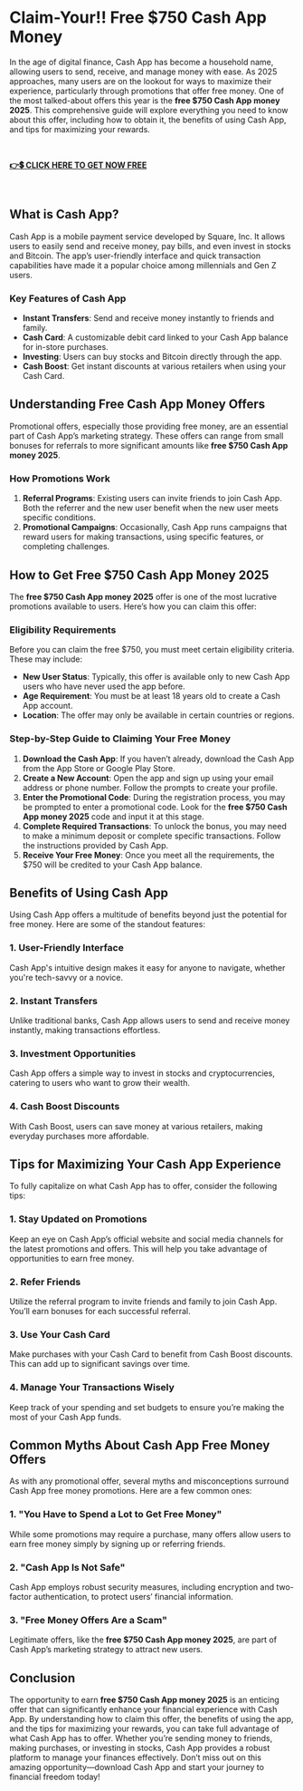 # Claim-Your!! Free $750 Cash App Money
In the age of digital finance, Cash App has become a household name, allowing users to send, receive, and manage money with ease. As 2025 approaches, many users are on the lookout for ways to maximize their experience, particularly through promotions that offer free money. One of the most talked-about offers this year is the <strong>free $750 Cash App money 2025</strong>. This comprehensive guide will explore everything you need to know about this offer, including how to obtain it, the benefits of using Cash App, and tips for maximizing your rewards.

&nbsp;

<a href="https://todaylink.site/Cash-App/" rel="nofollow"><strong>👉💲 CLICK HERE TO GET NOW FREE</strong></a>

&nbsp;
<h2>What is Cash App?</h2>
Cash App is a mobile payment service developed by Square, Inc. It allows users to easily send and receive money, pay bills, and even invest in stocks and Bitcoin. The app’s user-friendly interface and quick transaction capabilities have made it a popular choice among millennials and Gen Z users.
<h3>Key Features of Cash App</h3>
<ul>
 	<li><strong>Instant Transfers</strong>: Send and receive money instantly to friends and family.</li>
 	<li><strong>Cash Card</strong>: A customizable debit card linked to your Cash App balance for in-store purchases.</li>
 	<li><strong>Investing</strong>: Users can buy stocks and Bitcoin directly through the app.</li>
 	<li><strong>Cash Boost</strong>: Get instant discounts at various retailers when using your Cash Card.</li>
</ul>
<h2>Understanding Free Cash App Money Offers</h2>
Promotional offers, especially those providing free money, are an essential part of Cash App’s marketing strategy. These offers can range from small bonuses for referrals to more significant amounts like <strong>free $750 Cash App money 2025</strong>.
<h3>How Promotions Work</h3>
<ol>
 	<li><strong>Referral Programs</strong>: Existing users can invite friends to join Cash App. Both the referrer and the new user benefit when the new user meets specific conditions.</li>
 	<li><strong>Promotional Campaigns</strong>: Occasionally, Cash App runs campaigns that reward users for making transactions, using specific features, or completing challenges.</li>
</ol>
<h2>How to Get Free $750 Cash App Money 2025</h2>
The <strong>free $750 Cash App money 2025</strong> offer is one of the most lucrative promotions available to users. Here’s how you can claim this offer:
<h3>Eligibility Requirements</h3>
Before you can claim the free $750, you must meet certain eligibility criteria. These may include:
<ul>
 	<li><strong>New User Status</strong>: Typically, this offer is available only to new Cash App users who have never used the app before.</li>
 	<li><strong>Age Requirement</strong>: You must be at least 18 years old to create a Cash App account.</li>
 	<li><strong>Location</strong>: The offer may only be available in certain countries or regions.</li>
</ul>
<h3>Step-by-Step Guide to Claiming Your Free Money</h3>
<ol>
 	<li><strong>Download the Cash App</strong>: If you haven’t already, download the Cash App from the App Store or Google Play Store.</li>
 	<li><strong>Create a New Account</strong>: Open the app and sign up using your email address or phone number. Follow the prompts to create your profile.</li>
 	<li><strong>Enter the Promotional Code</strong>: During the registration process, you may be prompted to enter a promotional code. Look for the <strong>free $750 Cash App money 2025</strong> code and input it at this stage.</li>
 	<li><strong>Complete Required Transactions</strong>: To unlock the bonus, you may need to make a minimum deposit or complete specific transactions. Follow the instructions provided by Cash App.</li>
 	<li><strong>Receive Your Free Money</strong>: Once you meet all the requirements, the $750 will be credited to your Cash App balance.</li>
</ol>
<h2>Benefits of Using Cash App</h2>
Using Cash App offers a multitude of benefits beyond just the potential for free money. Here are some of the standout features:
<h3>1. User-Friendly Interface</h3>
Cash App's intuitive design makes it easy for anyone to navigate, whether you're tech-savvy or a novice.
<h3>2. Instant Transfers</h3>
Unlike traditional banks, Cash App allows users to send and receive money instantly, making transactions effortless.
<h3>3. Investment Opportunities</h3>
Cash App offers a simple way to invest in stocks and cryptocurrencies, catering to users who want to grow their wealth.
<h3>4. Cash Boost Discounts</h3>
With Cash Boost, users can save money at various retailers, making everyday purchases more affordable.
<h2>Tips for Maximizing Your Cash App Experience</h2>
To fully capitalize on what Cash App has to offer, consider the following tips:
<h3>1. Stay Updated on Promotions</h3>
Keep an eye on Cash App’s official website and social media channels for the latest promotions and offers. This will help you take advantage of opportunities to earn free money.
<h3>2. Refer Friends</h3>
Utilize the referral program to invite friends and family to join Cash App. You’ll earn bonuses for each successful referral.
<h3>3. Use Your Cash Card</h3>
Make purchases with your Cash Card to benefit from Cash Boost discounts. This can add up to significant savings over time.
<h3>4. Manage Your Transactions Wisely</h3>
Keep track of your spending and set budgets to ensure you’re making the most of your Cash App funds.
<h2>Common Myths About Cash App Free Money Offers</h2>
As with any promotional offer, several myths and misconceptions surround Cash App free money promotions. Here are a few common ones:
<h3>1. "You Have to Spend a Lot to Get Free Money"</h3>
While some promotions may require a purchase, many offers allow users to earn free money simply by signing up or referring friends.
<h3>2. "Cash App Is Not Safe"</h3>
Cash App employs robust security measures, including encryption and two-factor authentication, to protect users’ financial information.
<h3>3. "Free Money Offers Are a Scam"</h3>
Legitimate offers, like the <strong>free $750 Cash App money 2025</strong>, are part of Cash App’s marketing strategy to attract new users.
<h2>Conclusion</h2>
The opportunity to earn <strong>free $750 Cash App money 2025</strong> is an enticing offer that can significantly enhance your financial experience with Cash App. By understanding how to claim this offer, the benefits of using the app, and the tips for maximizing your rewards, you can take full advantage of what Cash App has to offer. Whether you’re sending money to friends, making purchases, or investing in stocks, Cash App provides a robust platform to manage your finances effectively. Don’t miss out on this amazing opportunity—download Cash App and start your journey to financial freedom today!
